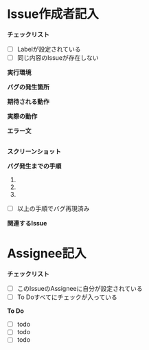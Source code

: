 <!-- 以下をわかる範囲で詳細に埋めてください。 -->
# Issue作成者記入

**チェックリスト**
- [ ] Labelが設定されている
- [ ] 同じ内容のIssueが存在しない

**実行環境**

**バグの発生箇所**

**期待される動作**

**実際の動作**

**エラー文**
```

```

**スクリーンショット**

**バグ発生までの手順**

1.
2.  
3.  

- [ ] 以上の手順でバグ再現済み

**関連するIssue**

<!-- タスクにとりかかる前に埋めてください。 -->
# Assignee記入

**チェックリスト**
- [ ] このIssueのAssigneeに自分が設定されている
- [ ] To Doすべてにチェックが入っている

**To Do**
- [ ] todo
- [ ] todo
- [ ] todo
